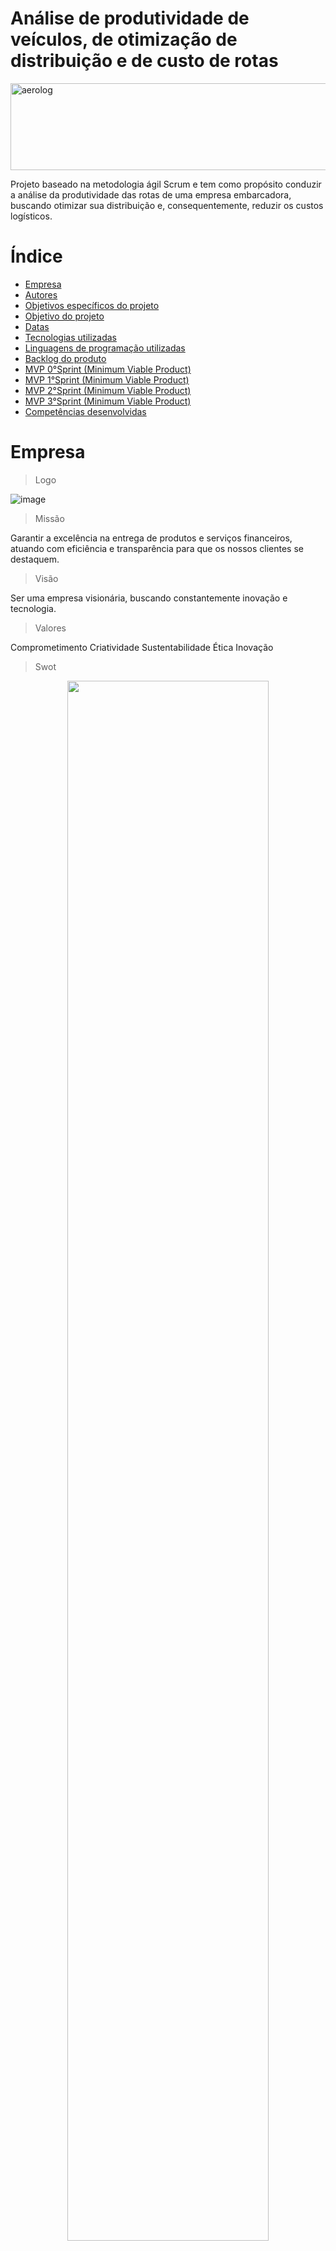 # Análise de produtividade de veículos, de otimização de distribuição e de custo de rotas
 <div>
<img align="center" alt="aerolog" height="139" width="700" src="https://files.passeidireto.com/322070fa-3084-4183-b8d2-43625251dbc9/bg1.png">


Projeto baseado na metodologia ágil Scrum e tem como propósito conduzir a análise da produtividade das rotas de uma empresa embarcadora, buscando otimizar sua distribuição e, consequentemente, reduzir os custos logísticos.

# Índice
* [Empresa](#Empresa)
* [Autores](#autores)
* [Objetivos específicos do projeto](#objetivo-específicos-do-projeto)
* [Objetivo do projeto](#objetivos-do-projeto)
* [Datas](#datas)
* [Tecnologias utilizadas](#tecnologias-utilizadas)
* [Linguagens de programação utilizadas](#linguagens-de-programação-utilizadas)
* [Backlog do produto](#backlog-do-produto)
* [MVP 0°Sprint (Minimum Viable Product)](#mvp-1sprint-minimum-viable-product)
* [MVP 1°Sprint (Minimum Viable Product)](#mvp-2sprint-minimum-viable-product)
* [MVP 2°Sprint (Minimum Viable Product)](#mvp-3sprint-minimum-viable-product)
* [MVP 3°Sprint (Minimum Viable Product)](#mvp-4sprint-minimum-viable-product)
* [Competências desenvolvidas](#competências-desenvolvidas)

# Empresa
> Logo

![image](logo2.png)

> Missão

Garantir a excelência na entrega de produtos e serviços financeiros, atuando com eficiência e transparência para que os nossos clientes se destaquem.

> Visão

Ser uma empresa visionária, buscando constantemente inovação e tecnologia.

> Valores

Comprometimento
Criatividade
Sustentabilidade
Ética
Inovação

> Swot

<div id="top"></div>
<p align="center">
      <img src="./Circle Infographic Diagram SWOT Analysis.png" width="80%" height="80%">
<p align="center">  

> Organigrama
![image](equipe.jpeg)

# Autores

|    Função       |       Nome           |                                                                                                                                                          Contato                                                                                                                                                          |
|:---------------:|:-------------------:|:------------------------------------------------------------------------------------------------------------------------------------------------------------------------------------------------------------------------------------------------------------------------------------------------------------------------:|
| Product Owner   |   Edson Guimarães    |   [![Linkedin Badge](https://img.shields.io/badge/Linkedin-blue?style=flat-square&logo=Linkedin&logoColor=white)](https://www.linkedin.com/in/edson-guimar%C3%A3es-839140210?utm_source=share&utm_campaign=share_via&utm_content=profile&utm_medium=ios_app)    |
| Scrum Master    |   Cleo Fonseca      |   [![Linkedin Badge](https://img.shields.io/badge/Linkedin-blue?style=flat-square&logo=Linkedin&logoColor=white)](https://www.linkedin.com/in/cleo-fonseca-07991b287)     |
| Team Member     |    José Augusto     |   [![Linkedin Badge](https://img.shields.io/badge/Linkedin-blue?style=flat-square&logo=Linkedin&logoColor=white)](https://www.linkedin.com/in/jos%C3%A9-augusto-1814131a2/?utm_source=share&utm_campaign=share_via&utm_content=profile&utm_medium=android_app)  |
| Team Member     |    Patrícia Viana      |   [![Linkedin Badge](https://img.shields.io/badge/Linkedin-blue?style=flat-square&logo=Linkedin&logoColor=white)](https://www.linkedin.com/in/katia-patr%C3%ADcia-viana-171514244/?utm_source=share&utm_campaign=share_via&utm_content=profile&utm_medium=android_app)  |
| Team Member     |   Miriã Rodrigues    |   [![Linkedin Badge](https://img.shields.io/badge/Linkedin-blue?style=flat-square&logo=Linkedin&logoColor=white)](https://www.linkedin.com/in/miri%C3%A3-rodrigues-martins-chaves-9573b51a1?utm_source=share&utm_campaign=share_via&utm_content=profile&utm_medium=android_app) |
| Team Member     |    Yesenia Ruiz   |   [![Linkedin Badge](https://img.shields.io/badge/Linkedin-blue?style=flat-square&logo=Linkedin&logoColor=white)](https://www.linkedin.com/in/kassandra-ruiz-100591204/) 

##

# Objetivo específicos do projeto

Em suma, este projeto visa oferecer percepções valiosas e soluções para melhorar a eficiência operacional e a rentabilidade da empresa parceira.

- Análise de Produtividade das rotas.
- Criação e modelagem de um banco de dados em SQL.
- Criação de um visualizador de indicadores em BI.
- Aplicação do método de transportes para otimização da distribuição.

# Objetivos do projeto

Este projeto, hospedado na plataforma GitHub, tem como objetivo facilitar o ambiente colaborativo, proporcionando suporte e facilidade na utilização desta plataforma, visando:

- Centralizar os trabalhos e projetos.
- Organizar e estruturar as informações.
- Versionar e controlar as alterações.
- Facilitar o compartilhamento e feedback.
- Desenvolver habilidades técnicas.

# Datas

Projeto pedagógico fundamentado na Metodologia API para ensino-aprendizado, com foco no desenvolvimento de competências e baseado nos pilares de aprendizado com problemas reais (RPBL), validação externa e mentalidade ágil. Utilizamos estratégias para compreender o problema, conceber uma solução viável durante o desenvolvimento e implementar o MVP, seguido pela sua operação (CDIO).

| Sprint             |    Data      |   Status      | Relatório                                                                                                 | Python                                                                                                       | Power BI                                                                                                     |
|:------------------:|:------------:|:-------------:|:---------------------------------------------------------------------------------------------------------:|:------------------------------------------------------------------------------------------------------------:|:------------------------------------------------------------------------------------------------------------:|
| Kick Off           | 03/09/2024   | Concluído     |                                                                                                           |                                               |                                                                                                              |
| 0                  | 24/09/2024   | Concluído    |                 |                                               |                                                                                                              |
| 1                  | 15/10/2024   | Concluído   |  [![Microsoft Word Badge](https://img.shields.io/badge/Microsoft_Word-blue?style=flat-square&logo=Microsoft%20Word&logoColor=white)](https://github.com/yesk22/Projeto-API-III/blob/main/Projeto%20An%C3%A1lise%20de%20Produtividade%20de%20rotas.pdf)               |      [![Python Badge](https://img.shields.io/badge/Python-blue?style=flat-square&logo=Python&logoColor=white)](https://colab.research.google.com/github/yesk22/Projeto-API-III/blob/main/API_III_1.ipynb)                                     |  [![Power BI Badge](https://img.shields.io/badge/Power_BI-blue?style=flat-square&logo=Power%20BI&logoColor=white)](https://app.powerbi.com/groups/me/reports/3405ff54-f7c5-4edf-869f-dfcbc7313ffa/a6461d4cebdf74303b04?experience=power-bi)           |
| 2                  | 05/11/2024   |  Concluído | [![Microsoft Word Badge](https://img.shields.io/badge/Microsoft_Word-blue?style=flat-square&logo=Microsoft%20Word&logoColor=white)](https://github.com/yesk22/Projeto-API-III/blob/main/PROJETO%203%C2%B0%20SEMESTRE.pdf)  |   | [![Power BI Badge](https://img.shields.io/badge/Power_BI-blue?style=flat-square&logo=Power%20BI&logoColor=white)](https://app.powerbi.com/groups/me/reports/f933bc54-3a48-4d19-b971-2253e446cf72/a6461d4cebdf74303b04?experience=power-bi) |
| 3                  | 26/11/2024   | Concluído      |                 |[![Python Badge](https://img.shields.io/badge/Python-blue?style=flat-square&logo=Python&logoColor=white)](https://colab.research.google.com/drive/1F2npHMm75DcnW8k6nG9Pa2jJpqclRZzG?usp=sharing)                                        |  [![Power BI Badge](https://img.shields.io/badge/Power_BI-blue?style=flat-square&logo=Power%20BI&logoColor=white)]( https://app.powerbi.com/groups/me/reports/45deae19-7476-48fa-a968-3a6bfcdd3852/25fe1959a2db2d964778?experience=power-bi)                      |
| Feira de Soluções  | 12/12/2024   | Concluído     | [![PowerPoint Badge](https://img.shields.io/badge/PowerPoint-red?style=flat-square&logo=Microsoft-PowerPoint&logoColor=white)](https://fatecspgov-my.sharepoint.com/:b:/r/personal/yesenia_alva_fatec_sp_gov_br/Documents/Archivos%20de%20chat%20de%20Microsoft%20Teams/Apresenta%C3%A7%C3%A3o-feira%20de%20solu%C3%A7%C3%B5es%203semestre.pdf?csf=1&web=1&e=RITp3k)


# Tecnologias utilizadas

<img src="https://upload.wikimedia.org/wikipedia/commons/8/8a/Jira_Logo.svg" width="100" />
<img src="https://seeklogo.com/images/P/power-bi-icon-logo-E1B451ED39-seeklogo.com.png" width="100" />
<img src="https://upload.wikimedia.org/wikipedia/commons/8/8d/Microsoft_Excel_Logo_%282013-2019%29.svg" width="100" />
<img src="https://upload.wikimedia.org/wikipedia/commons/thumb/8/87/Sql_data_base_with_logo.png/320px-Sql_data_base_with_logo.png" width="100" />
<img src="https://upload.wikimedia.org/wikipedia/commons/7/76/Slack_Icon.png" width="100" />
                                                                     
## Linguagens de programação utilizadas
<img src="https://seeklogo.com/images/D/DAX-logo-6E87145B0D-seeklogo.com.png" width="100" />
<img src="https://cdn.iconscout.com/icon/free/png-512/free-python-3521655-2945099.png?f=webp&w=256" width="100" />
<img src="https://e7.pngegg.com/pngimages/963/116/png-clipart-markdown-logo-icons-logos-emojis-tech-companies.png" width="100" />

# Backlog do produto

## Sprint 0.
- [x] Estruturação do github 
- [x] Documentação github 
- [x] Estruturação do jira
- [x] Logotipo 
- [x] Missão, visão e valores
- [x] Análise SWOT 
- [x] Levantamento de dados 
- [x] Tratamento de dados 
- [x] Aprendizado 
- [x] Power bi 
- [x] Python
- [x] Github Defina o propósito do template
- [ ] Criação do vídeo
- [ ] Finalize e aprovação.

## Sprint 1.
- [x] Estudar Método De Transporte
- [x] Estruturar a relação de dados no Power Bi
- [x] Produtividade Mensal Dos Veículos
- [x] Entrega De Indicadores
- [x] Mapeamento de rotas
- [x] Indicador de evolução dos custos por KM de cada rota filtrando por fábrica
- [x] Indicador de evolução dos custos por unidade transportada de cada rota, filtrando por fábrica
- [x] Dashboard de análise de produtividade de veículos, otimização de produção e custo de rotas
- [x] Indicador de custo do frete por unidade de transporte e soma de produtividade
- [x] Mapeamento de rotas por fábricas e clientes por latitude e longitude
- [x] Tratar dados em python
- [x] Relatório
- [x] Video

## Sprint 2.
- [x] tratamento de dados no Power BI (rotas final) 
- [x] conversión de dados ao formato correto, colunas agregadas e índice para cada cliente
- [x] Tratamento de dados no Excel para cada cliente e fábrica
- [ ] Cálculo dos custos médios para cada fábrica e cliente
- [x] Formato em python para a otimização
- [x] Cálculo de cada xj
- [x] Restrições de capacidade 
- [x] Restrições de demanda
- [ ] Tratamento de dados em MySql
- [ ] Correção de datas
- [ ] Correção FOB/CIF
- [ ] Correção de capacidade transp veículos p12 e p24 
- [ ] Conexão de banco de dados ao BI
- [x] fórmula pra calcular lead time
- [x] Atualização do Github 
- [x] Documentação no Github
- [x] Vídeo 
- [ ] Relatório
      
## Sprint 3.
- [x] Resultados da otimização no python 
- [x] Tratamento de dados no Excel para otimização de cada cliente - fabrica
- [x] Cálculo do custo otimizado de cada fábrica - cliente
- [x] Exportação dos dados no Power BI 
- [x] Tratamento de dados para a visualização da otimização 
- [x] Comparação da otimização com as rotas normais no bi 
- [x] Criação e modelagem de banco de dados do SQL
- [x] Estrutura do banco de dados
- [x] Integração da base de dados SQL E Power BI
- [x] Visão Geral das atividades de cada veículo
- [x] Aplicação do Método de Transportes e Otimização em Python
- [x] Documentação do código de Python
- [x] Visualizações Gráficos dos resultados
- [x] Atualização do Github 
- [x] Documentação no Github
- [ ] Vídeo 
- [ ] Relatório


# MVP 0°Sprint (Minimum Viable Product)

Nosso MVP da 0°Sprint é a geração a estrutura do que nos vamos fazer, criamos o jira e o github.

[**Link Vídeo MVP**](https://fatecspgov-my.sharepoint.com/:v:/r/personal/cleocirene_fonseca_fatec_sp_gov_br/Documents/Arquivos%20de%20Chat%20do%20Microsoft%20Teams/Projeto-API-III_README.md%20at%20main%20%C2%B7%20yesk22_Projeto-API-III%20-%20Google%20Chrome%202024-10-01%2011-32-11.mp4?csf=1&web=1&e=RYnynS)

[**Link Vídeo MVP**](https://fatecspgov-my.sharepoint.com/:v:/r/personal/cleocirene_fonseca_fatec_sp_gov_br/Documents/Arquivos%20de%20Chat%20do%20Microsoft%20Teams/API%203%20sem%20-%20Backlog%20-%20Jira%20-%20Google%20Chrome%202024-10-01%2011-43-05.mp4?csf=1&web=1&e=SXkT2x)

# MVP 1°Sprint (Minimum Viable Product)

Nosso MVP da 1°Sprint é a geração de uma planilha com os dados que o cliente forneceu, via tratamento deles por Python, pois é o produto mais simples e objetivo que o cliente pode usufruir, feito para seu primeiro entendimento de nossa compreensão no processo de tratamento dos dados.

[**Link Vídeo MVP**](https://fatecspgov-my.sharepoint.com/:v:/g/personal/cleocirene_fonseca_fatec_sp_gov_br/EQ7hmFMFdOZNmLGMVkgEf1kBQaPFnntESBMZavOP65pvMg?e=hihk1J)

[**Link Vídeo MVP**](https://fatecspgov-my.sharepoint.com/:v:/g/personal/edson_guimaraes_fatec_sp_gov_br/Eaz42O-NPDNBnJaGCpf-l-UB61eWZnpOznF5vRgYdrb-hA?e=fDZQk4)

# MVP 2°Sprint (Minimum Viable Product)

Em nossa 2°Sprint, nosso MVP é a geração do Power BI com os indicadores negociados com o cliente, de modo a Dashboard ser dinâmica e de fácil uso do cliente.

[**Link Vídeo MVP**](https://fatecspgov-my.sharepoint.com/:v:/g/personal/cleocirene_fonseca_fatec_sp_gov_br/EYxYWa-rxDhFmADJWf0BONwB6-x8BynlxS-PpCBH8_qbkA?e=NV7FM0)

# MVP 3°Sprint (Minimum Viable Product)

Com a 3°Sprint buscamos entregar os dados disponibilizados pelo cliente em um dashboard onde se pode ver a visualizacao do Power BI com a otimização em Python das rotas.

[**Link Vídeo MVP**](https://fatecspgov-my.sharepoint.com/:v:/g/personal/yesenia_alva_fatec_sp_gov_br/EUYArDZEuXxErE6sPXTiLecBj46cL4cHX9v3Gne_AcX6Pw?e=dfwHQL)

# Competências desenvolvidas

## Hard Skill (saber tecnológico)
<details>
<summary>Hard Skills desenvolvidas</summary>
  
| Tecnologia/Metodologia | Classificação |
| ---------------------- | ------------- |
| GitHub | ★ ★ ★ ★ ★ ★ ★ ☆ ☆ ☆ |
| Gestão de Projetos | ★ ★ ★ ★ ★ ★ ☆ ☆ ☆ ☆ |
| Scrum Master | ★ ☆ ☆ ☆ ☆ ☆ ☆ ☆ ☆ ☆ |
| Prodct Owner | ★ ★ ☆ ☆ ☆ ☆ ☆ ☆ ☆ ☆ |
| Markdown | ★ ★ ★ ★ ★ ★ ★ ☆ ☆ ☆ |
| Git Projects | ★ ★ ★ ★ ★ ★ ★ ☆ ☆ ☆ |
 
</details>

## Soft Skill (saber comportamental)
<details>
<summary>Soft Skills desenvolvidas</summary>

| Habilidades          | Classificação            |
|----------------------|--------------------------|
| Adaptabilidade       | ★ ★ ★ ★ ☆ ☆ ☆ ☆ ☆ ☆ |
| Colaboração          | ★ ★ ☆ ☆ ☆ ☆ ☆ ☆ ☆ ☆ |
| Comunicação          | ★ ★ ☆ ☆ ☆ ☆ ☆ ☆ ☆ ☆ |
| Autonomia            | ★ ★ ☆ ☆ ☆ ☆ ☆ ☆ ☆ ☆ |
| Proatividade         | ★ ★ ★ ★ ☆ ☆ ☆ ☆ ☆ ☆ |
| Entrega de Resultados| ★ ★ ★ ★ ★ ★ ★ ★ ★ ★ |
